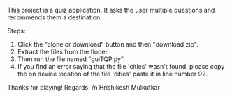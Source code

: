 This project is a quiz application. It asks the user multiple questions and recommends them a destination.

Steps:
1. Click the "clone or download" button and then "download zip".
2. Extract the files from the floder.
3. Then run the file named "guiTQP.py" 
4. If you find an error saying that the file 'cities' wasn't found, please copy the on device location of the file 'cities' paste it in line number 92.

Thanks for playing!
Regards: /n
Hrishikesh Mulkutkar